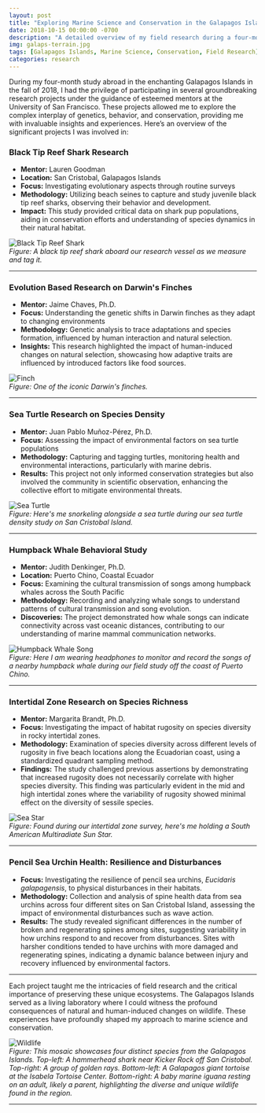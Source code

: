 ```yaml
---
layout: post
title: "Exploring Marine Science and Conservation in the Galapagos Islands"
date: 2018-10-15 00:00:00 -0700
description: "A detailed overview of my field research during a four-month study abroad in the Galapagos Islands, focusing on diverse marine species and their environments under the mentorship of experts."
img: galaps-terrain.jpg
tags: [Galapagos Islands, Marine Science, Conservation, Field Research]
categories: research
---
```


During my four-month study abroad in the enchanting Galapagos Islands in the fall of 2018, I had the privilege of participating in several groundbreaking research projects under the guidance of esteemed mentors at the University of San Francisco. These projects allowed me to explore the complex interplay of genetics, behavior, and conservation, providing me with invaluable insights and experiences. Here’s an overview of the significant projects I was involved in:

### Black Tip Reef Shark Research
- **Mentor:** Lauren Goodman
- **Location:** San Cristobal, Galapagos Islands
- **Focus:** Investigating evolutionary aspects through routine surveys
- **Methodology:** Utilizing beach seines to capture and study juvenile black tip reef sharks, observing their behavior and development.
- **Impact:** This study provided critical data on shark pup populations, aiding in conservation efforts and understanding of species dynamics in their natural habitat.    

![Black Tip Reef Shark](/mitchtork/assets/img/for_posts/black-tip-reef-shark.jpg)  
*Figure: A black tip reef shark aboard our research vessel as we measure and tag it.*

---

### Evolution Based Research on Darwin's Finches
- **Mentor:** Jaime Chaves, Ph.D.
- **Focus:** Understanding the genetic shifts in Darwin finches as they adapt to changing environments
- **Methodology:** Genetic analysis to trace adaptations and species formation, influenced by human interaction and natural selection.
- **Insights:** This research highlighted the impact of human-induced changes on natural selection, showcasing how adaptive traits are influenced by introduced factors like food sources.  

![Finch](/mitchtork/assets/img/for_posts/darwins-finches.jpg)  
*Figure: One of the iconic Darwin's finches.*

---

### Sea Turtle Research on Species Density
- **Mentor:** Juan Pablo Muñoz-Pérez, Ph.D.
- **Focus:** Assessing the impact of environmental factors on sea turtle populations
- **Methodology:** Capturing and tagging turtles, monitoring health and environmental interactions, particularly with marine debris.
- **Results:** This project not only informed conservation strategies but also involved the community in scientific observation, enhancing the collective effort to mitigate environmental threats.  

![Sea Turtle](/mitchtork/assets/img/for_posts/sea-turtle.jpg)  
*Figure: Here's me snorkeling alongside a sea turtle during our sea turtle density study on San Cristobal Island.*

---

### Humpback Whale Behavioral Study
- **Mentor:** Judith Denkinger, Ph.D.
- **Location:** Puerto Chino, Coastal Ecuador
- **Focus:** Examining the cultural transmission of songs among humpback whales across the South Pacific
- **Methodology:** Recording and analyzing whale songs to understand patterns of cultural transmission and song evolution.
- **Discoveries:** The project demonstrated how whale songs can indicate connectivity across vast oceanic distances, contributing to our understanding of marine mammal communication networks.  

![Humpback Whale Song](/mitchtork/assets/img/for_posts/humpback-song.jpg)    
*Figure: Here I am wearing headphones to monitor and record the songs of a nearby humpback whale during our field study off the coast of Puerto Chino.*

---

### Intertidal Zone Research on Species Richness
- **Mentor:** Margarita Brandt, Ph.D.  
- **Focus:** Investigating the impact of habitat rugosity on species diversity in rocky intertidal zones.
- **Methodology:** Examination of species diversity across different levels of rugosity in five beach locations along the Ecuadorian coast, using a standardized quadrant sampling method.
- **Findings:** The study challenged previous assertions by demonstrating that increased rugosity does not necessarily correlate with higher species diversity. This finding was particularly evident in the mid and high intertidal zones where the variability of rugosity showed minimal effect on the diversity of sessile species.  

![Sea Star](/mitchtork/assets/img/for_posts/intertidal-seastar.jpg)  
*Figure: Found during our intertidal zone survey, here's me holding a South American Multiradiate Sun Star.*

---

### Pencil Sea Urchin Health: Resilience and Disturbances
- **Focus:** Investigating the resilience of pencil sea urchins, *Eucidaris galapagensis*, to physical disturbances in their habitats.
- **Methodology:** Collection and analysis of spine health data from sea urchins across four different sites on San Cristobal Island, assessing the impact of environmental disturbances such as wave action.
- **Results:** The study revealed significant differences in the number of broken and regenerating spines among sites, suggesting variability in how urchins respond to and recover from disturbances. Sites with harsher conditions tended to have urchins with more damaged and regenerating spines, indicating a dynamic balance between injury and recovery influenced by environmental factors.

---

Each project taught me the intricacies of field research and the critical importance of preserving these unique ecosystems. The Galapagos Islands served as a living laboratory where I could witness the profound consequences of natural and human-induced changes on wildlife. These experiences have profoundly shaped my approach to marine science and conservation.  

![Wildlife](/mitchtork/assets/img/for_posts/wildlife-mosaic.png)  
*Figure: This mosaic showcases four distinct species from the Galapagos Islands. Top-left: A hammerhead shark near Kicker Rock off San Cristobal. Top-right: A group of golden rays. Bottom-left: A Galapagos giant tortoise at the Isabela Tortoise Center. Bottom-right: A baby marine iguana resting on an adult, likely a parent, highlighting the diverse and unique wildlife found in the region.*

---